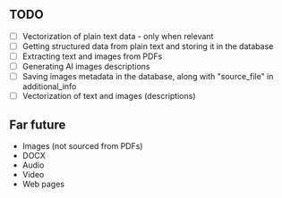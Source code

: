 ## TODO

- [ ] Vectorization of plain text data - only when relevant
- [ ] Getting structured data from plain text and storing it in the database
- [ ] Extracting text and images from PDFs
- [ ] Generating AI images descriptions
- [ ] Saving images metadata in the database, along with "source_file" in additional_info
- [ ] Vectorization of text and images (descriptions)

## Far future

- Images (not sourced from PDFs)
- DOCX
- Audio
- Video
- Web pages
